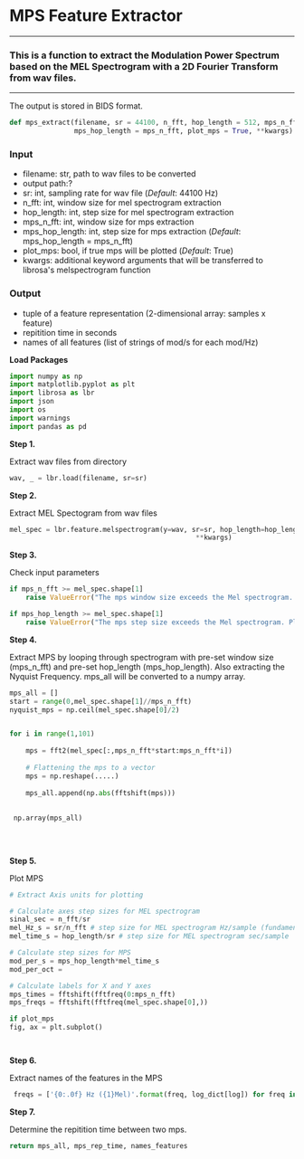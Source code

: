 # MPS Feature Extractor
***

### This is a function to extract the Modulation Power Spectrum based on the MEL Spectrogram with a 2D Fourier Transform from wav files. 
***

The output is stored in BIDS format. 



```python
def mps_extract(filename, sr = 44100, n_fft, hop_length = 512, mps_n_fft, 
                mps_hop_length = mps_n_fft, plot_mps = True, **kwargs) 
```
    


### Input

- filename:        str, path to wav files to be converted
- output path:?
- sr:              int, sampling rate for wav file (*Default*: 44100 Hz)
- n_fft:           int, window size for mel spectrogram extraction
- hop_length:      int, step size for mel spectrogram extraction
- mps_n_fft:       int, window size for mps extraction
- mps_hop_length:  int, step size for mps extraction (*Default*: mps_hop_length = mps_n_fft)
- plot_mps:        bool, if true mps will be plotted (*Default*: True)
- kwargs:          additional keyword arguments that will be transferred to librosa's melspectrogram function

### Output

- tuple of a feature representation (2-dimensional array: samples x feature)
- repitition time in seconds 
- names of all features (list of strings of mod/s for each mod/Hz)
   

**Load Packages**


```python
import numpy as np
import matplotlib.pyplot as plt
import librosa as lbr
import json
import os
import warnings            
import pandas as pd 
```

**Step 1.**

Extract wav files from directory


```python
wav, _ = lbr.load(filename, sr=sr) 
```

**Step 2.**

Extract MEL Spectogram from wav files


```python
mel_spec = lbr.feature.melspectrogram(y=wav, sr=sr, hop_length=hop_length,
                                              **kwargs)
```

**Step 3.**

Check input parameters


```python
if mps_n_fft >= mel_spec.shape[1]
    raise ValueError("The mps window size exceeds the Mel spectrogram. Please enter a smaller integer.")

if mps_hop_length >= mel_spec.shape[1]
    raise ValueError("The mps step size exceeds the Mel spectrogram. Please enter a smaller integer.")
```

**Step 4.**

Extract MPS by looping through spectrogram with pre-set window size (mps_n_fft) and pre-set hop_length (mps_hop_length). Also extracting the Nyquist Frequency. mps_all will be converted to a numpy array. 


```python
mps_all = []
start = range(0,mel_spec.shape[1]//mps_n_fft)
nyquist_mps = np.ceil(mel_spec.shape[0]/2)


for i in range(1,101)
    
    mps = fft2(mel_spec[:,mps_n_fft*start:mps_n_fft*i])
    
    # Flattening the mps to a vector
    mps = np.reshape(.....)
    
    mps_all.append(np.abs(fftshift(mps)))
    
    
 np.array(mps_all)
    
    
    

```

**Step 5.**

Plot MPS 



```python
# Extract Axis units for plotting 

# Calculate axes step sizes for MEL spectrogram
sinal_sec = n_fft/sr
mel_Hz_s = sr/n_fft # step size for MEL spectrogram Hz/sample (fundamental frequency)
mel_time_s = hop_length/sr # step size for MEL spectrogram sec/sample 

# Calculate step sizes for MPS
mod_per_s = mps_hop_length*mel_time_s
mod_per_oct = 

# Calculate labels for X and Y axes
mps_times = fftshift(fftfreq(0:mps_n_fft)
mps_freqs = fftshift(fftfreq(mel_spec.shape[0],))

if plot_mps
fig, ax = plt.subplot()




```

**Step 6.**

Extract names of the features in the MPS


```python
 freqs = ['{0:.0f} Hz ({1}Mel)'.format(freq, log_dict[log]) for freq in freqs]
```

**Step 7.**

Determine the repitition time between two mps.


```python
return mps_all, mps_rep_time, names_features
```
